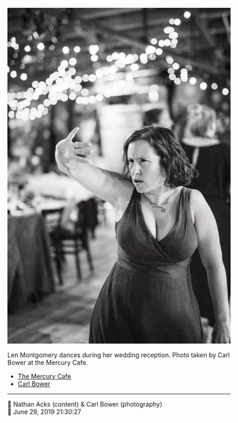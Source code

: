![Len Montgomery dances during her wedding reception](assets/f58b31b4a6d6ec24059e1e750af22e75.webp)

Len Montgomery dances during her wedding reception. Photo taken by Carl Bower at the Mercury Cafe.

* [The Mercury Cafe](http://mercurycafe.com)
* [Carl Bower](https://carlbowerphotos.com)

- - - -

<span aria-hidden="true">👥</span> Nathan Acks (content) & Carl Bower (photography)  
<span aria-hidden="true">📅</span> June 29, 2019 21:30:27
